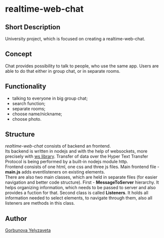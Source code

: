 # realtime-web-chat
## Short Description
University project, which is focused on creating a realtime-web-chat.  
## Concept
Chat provides possibility to talk to people, who use the same app. Users are able to do that either in group chat, or in separate rooms.
## Functionality
* talking to everyone in big group chat;
* search function;
* separate rooms;
* choose name/nickname;
* choose photo.
## Structure
*realtime-web-chat* consists of backend an frontend.  
Its backend is written in nodejs and with the help of websockets, more precisely with [ws library](https://github.com/websockets/ws). Transfer of data over the Hyper Text Transfer Protocol is being performed by a built-in nodejs module http.  
Frontend consists of one html, one css and three js files. Main frontend file - **main.js** adds eventlisteners on existing elements.  
There are also two main classes, which are held in separate files (for easier navigation and better code structure). First - **MessageToServer** hierarchy. It helps organizing information, which needs to be passed to server and also provides a fuction for that. Second class is called **Listeners**. It holds all information needed to select elements, to navigate through them, also all listeners are methods in this class.  
## Author
[Gorbunova Yelyzaveta](https://github.com/lizardlynx)  


